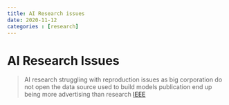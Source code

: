```yaml
---
title: AI Research issues
date: 2020-11-12
categories : [research]
---
```


# AI Research Issues
> AI research struggling with reproduction issues as big corporation do not open the data source used to build models
> publication end up being more advertising than research
> <quote>[IEEE ](https://www.technologyreview.com/2020/11/12/1011944/artificial-intelligence-replication-crisis-science-big-tech-google-deepmind-facebook-openai/)</quoute>
